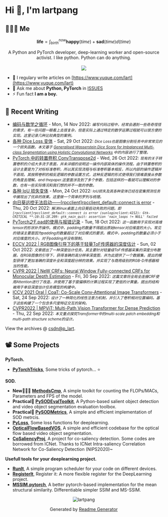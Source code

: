 # Hi 👋, I'm lartpang

## 🧑‍🤝‍🧑 Me

$$
\textbf{life} = \int_{birth}^{now} \mathbf{happy}(time) + \mathbf{sad}(time) d(time)
$$

<p align="center">
  A Python and PyTorch developer, deep-learning worker and open-source activist. I like python. Python can do anything.<br /><br />
  
  <a href="https://skillicons.dev">
    <img src="https://skillicons.dev/icons?i=py,pytorch,cpp,git,docker,github,githubactions,linux,md,latex,matlab,vscode,regex" />
  </a>
</p>

- 📝 I regulary write articles on [https://www.yuque.com/lart](https://www.yuque.com/lart)
- 💬 Ask me about **Python, PyTorch** in [ISSUES](https://github.com/lartpang/lartpang/issues)
- ⚡ Fun fact **I am a boy.**

## 📝 Recent Writing

<!-- writing starts -->
* [编码与数学之循环](https://blog.csdn.net/P_LarT/article/details/127842494) - Mon, 14 Nov 2022: <small>*编写代码过程中，经常会遇到一些奇奇怪怪的需求，有一些问题一眼看上去很复杂，但是实际上通过特定的数学运算过程就可以很方便的实现。这里记录几种比较典型的案例。*</small>
* [各种 Dice Loss 变体](https://blog.csdn.net/P_LarT/article/details/127585095) - Sat, 29 Oct 2022: <small>*Dice Loss也是图像分割任务中非常常见的一个损失函数。本文基于 [Generalised Wasserstein Dice Score for Imbalanced Multi-class Segmentation using Holistic Convolutional Networks](https://arxiv.org/abs/1707.00478) 中的内容进行了整理。*</small>
* [PyTorch 中的转置卷积 ConvTranspose2d](https://blog.csdn.net/P_LarT/article/details/127532185) - Wed, 26 Oct 2022: <small>*现有的关于转置卷积的介绍大多流于表面，并未详细的说明这一操作内部具体的操作流程。由于转置卷积的设计主要是为了对标标准卷积，所以其实现流程与标准卷积基本相反，所以内部的操作逻辑并不直观。其按照卷积的相反逻辑的参数设置方式，这种反逻辑的形式使得我们很难直接从参数的角度去理解。and thepaper.这里面涉及到了多个参数，包括这样的一看就可以理解对的参数，也有一些实际情况和我们想的并不一致的参数。*</small>
* [各种 IoU 损失变体](https://blog.csdn.net/P_LarT/article/details/127502104) - Mon, 24 Oct 2022: <small>*IoU损失及其各种变体已经在密集预测任务中展现出了优异的效果。这里做一个简单的罗列与梳理。*</small>
* [向日葵远控无法启动——[rpcclient]rpcclient_default::connect is error](https://blog.csdn.net/P_LarT/article/details/127423101) - Thu, 20 Oct 2022: <small>*解决linux桌面上向日葵启动失败的问题。即`[rpcclient]rpcclient_default::connect is error (sunloginclient:4212): Gtk-CRITICAL **:10:31:18.209: gtk_nain_quit: assertion 'nain_loops != NULL' failed`*</small>
* [PyTorch之F.pad的使用与报错记录](https://blog.csdn.net/P_LarT/article/details/127390628) - Tue, 18 Oct 2022: <small>*这一函数用于实现对高维tensor的形状补齐操作。模式中，padding的数量不得超出原始tensor对应维度的大小。常见的错误主要是因为padding的数量超过了对应模式的要求。模式中，padding的数量必须小于对应维度的大小。对于padding并没有限制。*</small>
* [ECCV 2022 | RGB图像引导下的基于轻量ToF传感器的深度估计](https://blog.csdn.net/P_LarT/article/details/127146695) - Sun, 02 Oct 2022: <small>*文章提出了一种深度估计任务。其主要针对轻量级ToF传感器采集的深度分布数据，在RGB图像的引导下，获得准确的高分辨率深度图，并为此提供了一个数据集。提出的模型获得了更加准确的深度补全和深度超分辨的效果。并实现了与商用级别的RGB-D传感器相当的性能。*</small>
* [CVPR 2022 | NeW CRFs: Neural Window Fully-connected CRFs for Monocular Depth Estimation](https://blog.csdn.net/P_LarT/article/details/127124910) - Fri, 30 Sep 2022: <small>*这篇文章将全局全连接CRF使用Attention进行了改造，并使用了基于窗偏移的计算过程实现了更低的计算量。提出的结构被用于单目深度估计任务模型的构建中。*</small>
* [ICCV 2021 Oral | CoaT: Co-Scale Conv-Attentional Image Transformers](https://blog.csdn.net/P_LarT/article/details/127023702) - Sat, 24 Sep 2022: <small>*设计了一种简化的线性注意力机制，并引入了卷积相对位置编码。基于这些构建了一个包含多尺度特征交互的架构。*</small>
* [CVPR2022 | MPViT: Multi-Path Vision Transformer for Dense Prediction](https://blog.csdn.net/P_LarT/article/details/126989548) - Thu, 22 Sep 2022: <small>*本文重点探究Transformer中的multi-scale patch embedding和multi-path structure scheme的设计。*</small>
<!-- writing ends -->

View the archives @ [csdn@p_lart](https://blog.csdn.net/p_lart).

## 📽️ Some Projects

**PyTorch.**
* [**PyTorchTricks**](https://github.com/lartpang/PyTorchTricks), Some tricks of pytorch… :star:

**SOD.**
* **New:rocket::rocket::rocket:** [**MethodsCmp**](https://github.com/lartpang/MethodsCmp), A simple toolkit for counting the FLOPs/MACs, Parameters and FPS of the model.
* **Practical:wrench:** [**PySODEvalToolkit**](https://github.com/lartpang/PySODEvalToolkit), A Python-based salient object detection and video object segmentation evaluation toolbox.
* **Practical:wrench:** [**PySODMetrics**](https://github.com/lartpang/PySODMetrics), A simple and efficient implementation of SOD metrcis.
* [**PyLoss**](https://github.com/lartpang/PyLoss), Some loss functions for deeplearning.
* [**OpticalFlowBasedVOS**](https://github.com/lartpang/OpticalFlowBasedVOS), A simple and efficient codebase for the optical flow based video object segmentation.
* [**CoSaliencyProj**](https://github.com/lartpang/CoSaliencyProj), A project for co-saliency detection. Some codes are borrowed from ICNet. Thanks to ICNet Intra-saliency Correlation Network for Co-Saliency Detection (NIPS2020)~

**Usefull tools for your deeplearning project.**
* [**RunIt**](https://github.com/lartpang/RunIt), A simple program scheduler for your code on different devices.
* [**RegisterIt**](https://github.com/lartpang/RegisterIt), Register it: A more flexible register for the DeepLearning project.
* [**MSSIM.pytorch**](https://github.com/lartpang/MSSIM.pytorch), A better pytorch-based implementation for the mean structural similarity. Differentiable simpler SSIM and MS-SSIM.

<p align="center"><img src="https://komarev.com/ghpvc/?username=lartpang" alt="lartpang" /></p>
<p align="center">Generated by <a href="https://rahuldkjain.github.io/gh-profile-readme-generator/" alt="generator">Readme Generator</a></p>
